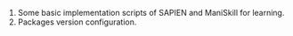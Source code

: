 1. Some basic implementation scripts of SAPIEN and ManiSkill for learning.
2. Packages version configuration.